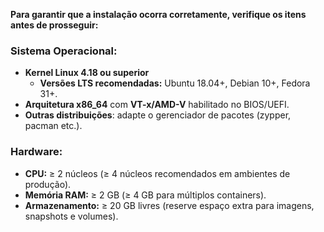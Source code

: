 **Para garantir que a instalação ocorra corretamente, verifique os itens antes de prosseguir:**

### Sistema Operacional:

- **Kernel Linux 4.18 ou superior**
  - **Versões LTS recomendadas:** Ubuntu 18.04+, Debian 10+, Fedora 31+.
- **Arquitetura x86_64** com **VT-x/AMD-V** habilitado no BIOS/UEFI.
- **Outras distribuições**: adapte o gerenciador de pacotes (zypper, pacman etc.).

### Hardware:

- **CPU:** ≥ 2 núcleos (≥ 4 núcleos recomendados em ambientes de produção).
- **Memória RAM:** ≥ 2 GB (≥ 4 GB para múltiplos containers).
- **Armazenamento:** ≥ 20 GB livres (reserve espaço extra para imagens, snapshots e volumes).
